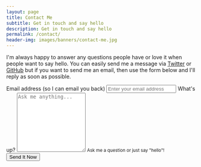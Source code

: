 ```yaml
---
layout: page
title: Contact Me
subtitle: Get in touch and say hello
description: Get in touch and say hello
permalink: /contact/
header-img: images/banners/contact-me.jpg
---
```


I'm always happy to answer any questions people have or love it when people want to say hello. You can easily send me a message via [Twitter](https://twitter.com/marclittlemore) or [GitHub](https://github.com/MarcL) but if you want to send me an email, then use the form below and I'll reply as soon as possible.

<form class="pa4 black-80" action="//formspree.io/marc@marclittlemore.com" method="POST">
  <div class="measure-wide">
    <label for="emailAddresss" class="f6 b db mb2">Email address <span class="normal black-60">(so I can email you back)</span></label>
    <input type="email" class="input-reset ba b--black-20 pa2 mb2 db w-100"  id="emailAddresss" name="email" placeholder="Enter your email address" />
    <label for="message" class="f6 b db mb2">What's up?</label>
    <textarea id="message" class="input-reset ba b--black-20 pa2 mb2 db w-100" rows="10" placeholder="Ask me anything..." name="message"></textarea>
    <small id="name-desc" class="f6 black-60 db mb2">Ask me a question or just say "hello"!</small>
  </div>
  <input type="hidden" name="_subject" value="Website contact" />
  <input type="hidden" name="_next" value="{{site.url}}/contact/thanks/" />
  <button type="submit" class="f6 link dim br3 bn ph5 pv3 mb2 dib bg-dark-blue white">Send It Now</button>
</form>
